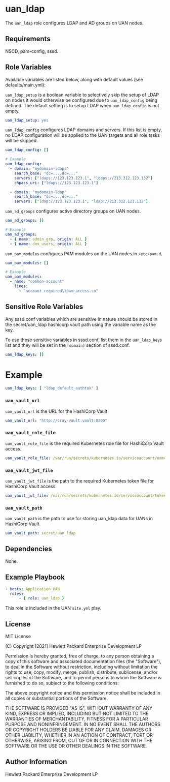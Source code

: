 uan_ldap
=========

The `uan_ldap` role configures LDAP and AD groups on UAN nodes.

Requirements
------------

NSCD, pam-config, sssd.

Role Variables
--------------

Available variables are listed below, along with default values (see defaults/main.yml):

`uan_ldap_setup` is a boolean variable to selectively skip the setup of LDAP on nodes it
would otherwise be configured due to `uan_ldap_config` being defined.  The default setting
is to setup LDAP when `uan_ldap_config` is not empty.

```yaml
uan_ldap_setup: yes
```

`uan_ldap_config` configures LDAP domains and servers. If this list is empty,
no LDAP configuration will be applied to the UAN targets and all role tasks will
be skipped.

```yaml
uan_ldap_config: []

# Example
uan_ldap_config:
  - domain: "mydomain-ldaps"
    search_base: "dc=...,dc=..."
    servers: ["ldaps://123.123.123.1", "ldaps://213.312.123.132"]
    chpass_uri: ["ldaps://123.123.123.1"]

  - domain: "mydomain-ldap"
    search_base: "dc=...,dc=..."
    servers: ["ldap://123.123.123.1", "ldap://213.312.123.132"]

```

`uan_ad_groups` configures active directory groups on UAN nodes.

```yaml
uan_ad_groups: []

# Example
uan_ad_groups:
  - { name: admin_grp, origin: ALL }
  - { name: dev_users, origin: ALL }
```

`uan_pam_modules` configures PAM modules on the UAN nodes in `/etc/pam.d`.

```yaml
uan_pam_modules: []

# Example
uan_pam_modules:
  - name: "common-account"
    lines:
      - "account required\tpam_access.so"
```
Sensitive Role Variables
------------------------

Any sssd.conf variables which are sensitive in nature should be stored in the secret/uan_ldap hashicorp vault path using the
variable name as the key.

To use these sensitive variables in sssd.conf, list them in the `uan_ldap_keys` list and they will be set in the `[domain]` section
of sssd.conf.

```yaml
uan_ldap_keys: []
```

# Example
```yaml
uan_ldap_keys: [ "ldap_default_authtok" ]
```

### `uan_vault_url`

`uan_vault_url` is the URL for the HashiCorp Vault

```yaml
uan_vault_url: "http://cray-vault.vault:8200"
```

### `uan_vault_role_file`

`uan_vault_role_file` is the required Kubernetes role file for HashiCorp Vault access.

```yaml
uan_vault_role_file: /var/run/secrets/kubernetes.io/serviceaccount/namespace
```

### `uan_vault_jwt_file`

`uan_vault_jwt_file` is the path to the required Kubernetes token file for HashiCorp Vault access.

```yaml
uan_vault_jwt_file: /var/run/secrets/kubernetes.io/serviceaccount/token
```

### `uan_vault_path`

`uan_vault_path` is the path to use for storing uan_ldap data for UANs in HashiCorp Vault.

```yaml
uan_vault_path: secret/uan_ldap
```

Dependencies
------------

None.

Example Playbook
----------------

```yaml
- hosts: Application_UAN
  roles:
      - { role: uan_ldap }
```

This role is included in the UAN `site.yml` play.

License
-------

MIT License

(C) Copyright [2021] Hewlett Packard Enterprise Development LP

Permission is hereby granted, free of charge, to any person obtaining a
copy of this software and associated documentation files (the "Software"),
to deal in the Software without restriction, including without limitation
the rights to use, copy, modify, merge, publish, distribute, sublicense,
and/or sell copies of the Software, and to permit persons to whom the
Software is furnished to do so, subject to the following conditions:

The above copyright notice and this permission notice shall be included
in all copies or substantial portions of the Software.

THE SOFTWARE IS PROVIDED "AS IS", WITHOUT WARRANTY OF ANY KIND, EXPRESS OR
IMPLIED, INCLUDING BUT NOT LIMITED TO THE WARRANTIES OF MERCHANTABILITY,
FITNESS FOR A PARTICULAR PURPOSE AND NONINFRINGEMENT. IN NO EVENT SHALL
THE AUTHORS OR COPYRIGHT HOLDERS BE LIABLE FOR ANY CLAIM, DAMAGES OR
OTHER LIABILITY, WHETHER IN AN ACTION OF CONTRACT, TORT OR OTHERWISE,
ARISING FROM, OUT OF OR IN CONNECTION WITH THE SOFTWARE OR THE USE OR
OTHER DEALINGS IN THE SOFTWARE.

Author Information
------------------

Hewlett Packard Enterprise Development LP
